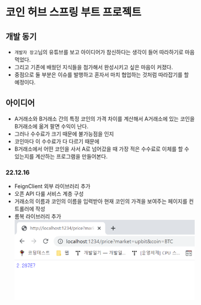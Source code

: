 # 코인 허브 스프링 부트 프로젝트

## 개발 동기
- `개발자 장고`님의 유튜브를 보고 아이디어가 참신하다는 생각이 들어 따라하기로 마음 먹었다.
- 그리고 기존에 배웠던 지식들을 첨가해서 완성시키고 싶은 마음이 커졌다.
- 중점으로 둘 부분은 이슈를 발행하고 혼자서 마치 협업하는 것처럼 따라잡기를 할 예정이다.

## 아이디어
- A거래소와 B거래소 간의 특정 코인의 가격 차이를 계산해서 A거래소에 있는 코인을 B거래소에 옮겨 팔면 수익이 난다.
- 그러나 수수료가 크기 때문에 불가능점을 인지
- 코인마다 이 수수료가 다 다르기 때문에 
- B거래소에서 어떤 코인을 사서 A로 넘어갔을 때 가장 적은 수수료로 이체를 할 수 있는지를 계산하는 프로그램을 만들어본다.


### 22.12.16
- FeignClient 외부 라이브러리 추가
- 오픈 API 다룰 서비스 계층 구성
- 거래소의 이름과 코인의 이름을 입력받아 현재 코인의 가격을 보여주는 페이지를 컨트롤러에 작성
- 롬복 라이브러리 추가
![img.png](img.png)
